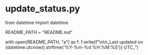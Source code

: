 # update_status.py

from datetime import datetime

README_PATH = "README.md"

with open(README_PATH, "a") as f:
    f.write(f"\n\n_Last updated on {datetime.utcnow().strftime('%Y-%m-%d %H:%M:%S')} UTC_")
